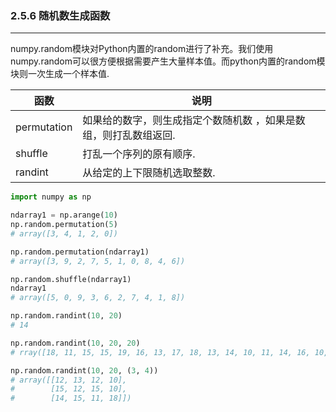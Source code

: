 ### 2.5.6 随机数生成函数
---


numpy.random模块对Python内置的random进行了补充。我们使用numpy.random可以很方便根据需要产生大量样本值。而python内置的random模块则一次生成一个样本值.

|函数|说明|
|---|---|
|permutation|如果给的数字，则生成指定个数随机数 ，如果是数组，则打乱数组返回.|
|shuffle|打乱一个序列的原有顺序.|
|randint|从给定的上下限随机选取整数.|



```python
import numpy as np

ndarray1 = np.arange(10)
np.random.permutation(5)
# array([3, 4, 1, 2, 0])

np.random.permutation(ndarray1)
# array([3, 9, 2, 7, 5, 1, 0, 8, 4, 6])

np.random.shuffle(ndarray1)
ndarray1
# array([5, 0, 9, 3, 6, 2, 7, 4, 1, 8])

np.random.randint(10, 20)
# 14

np.random.randint(10, 20, 20)
# rray([18, 11, 15, 15, 19, 16, 13, 17, 18, 13, 14, 10, 11, 14, 16, 10, 19, 16, 16, 11])

np.random.randint(10, 20, (3, 4))
# array([[12, 13, 12, 10],
#        [15, 12, 15, 10],
#        [14, 15, 11, 18]])
```